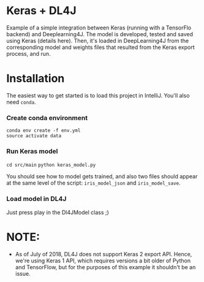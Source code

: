 # Keras + DL4J

Example of a simple integration between Keras (running with a TensorFlo backend) and Deeplearning4J. The model is developed, tested and saved using Keras (details here). Then, it's loaded in DeepLearning4J from the corresponding model and weights files that resulted from the Keras export process, and run.

# Installation

The easiest way to get started is to load this project in IntelliJ. You'll also need `conda`.

### Create conda environment

```
conda env create -f env.yml
source activate data
```

### Run Keras model

`cd src/main`
`python keras_model.py`

You should see how to model gets trained, and also two files should appear at the same level of the script: `iris_model_json` and `iris_model_save`.

### Load model in DL4J

Just press play in the Dl4JModel class ;)

# NOTE:

- As of July of 2018, DL4J does not support Keras 2 export API. Hence, we're using Keras 1 API, which requires versions a bit older of Python and TensorFlow, but for the purposes of this example it shouldn't be an issue.
